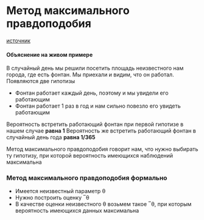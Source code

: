 # Метод максимального правдоподобия

[источник](https://www.youtube.com/watch?v=2iRIqkm1mug)

#### Объяснение на живом примере

В случайный день мы решили посетить площадь неизвестного нам города, где есть фонтан. Мы приехали и видим, что он работал. Появляются две гипотизы

- Фонтан работает каждый день, поэтому и мы увидели его работающим
- Фонтан работает 1 раз в год и нам сильно повезло его увидеть работающим

Вероятность встретить работающий фонтан при первой гипотизе в нашем случае **равна 1**
Вероятность же встретить работающий фонтан в случайный день года **равна 1/365**

Метод максимального правдоподобия говорит нам, что нужно выбирать ту гипотизу, при которой вероятность имеющихся наблюдений максимальна

### Метод максимального правдоподобия формально

- Имеется неизвестный параметр  θ
- Нужно построить оценку ‾θ
- В качестве оценки неизвестного θ возьмем такое ‾θ, при которым вероятность имеющихся данных максимальна

